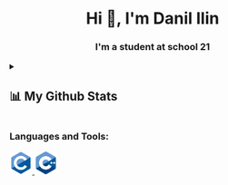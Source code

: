 <h1 align="center">Hi 👋, I'm Danil Ilin</h1>
<h3 align="center">I'm a student at school 21</h3>

<!-- <h3 align="left">Connect with me:</h3> -->
<!-- <p align="left"> -->
<!-- </p> -->
<details> 
  <summary><h2>📊 My Github Stats</h2></summary>
<div align="center">
  <img src="https://github-readme-stats.vercel.app/api?hide_title=true&hide_rank=false&show_icons=true&include_all_commits=true&count_private=true&disable_animations=false&theme=github_dark&locale=en&hide_border=true&username=freiqq" height="160"  alt="stats graph"  />
  <img src="https://github-readme-stats.vercel.app/api/top-langs?locale=en&hide_title=false&layout=compact&card_width=270&langs_count=6&theme=github_dark&hide_border=true&username=freiqq" height="160" alt="languages graph"  />
</div>

[![Ashutosh's github activity graph](https://activity-graph.herokuapp.com/graph?username=freiqq&theme=github)](https://github.com/ashutosh00710/github-readme-activity-graph)
</details>


<h3 align="left">Languages and Tools:</h3>
<p align="left"> <a href=" target="_blank" rel="noreferrer"> <img src="https://raw.githubusercontent.com/devicons/devicon/master/icons/c/c-original.svg" alt="c" width="40" height="40"/> </a> <a href="" target="_blank" rel="noreferrer"> <img src="https://raw.githubusercontent.com/devicons/devicon/master/icons/cplusplus/cplusplus-original.svg" alt="cplusplus" width="40" height="40"/> </a> 
</p>

